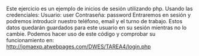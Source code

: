 Este ejercicio es un ejemplo de inicios de sesión utilizando php.
Usando las credenciales:
Usuario: user
Contraseña: password
Entraremos en sesión y podremos introducir nuestro teléfono, email y el turno de trabajo.
Estos datos quedarán guardados para este usuario en su sesión mientras no lo cambie.
Podemos hacer uso de este código y comprobar su funcionamiento en:
http://jomaexp.atwebpages.com/DWES/TAREA4/login.php
